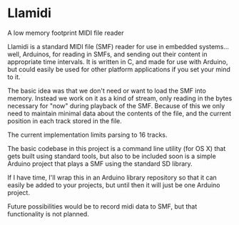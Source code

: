 # Llamidi
A low memory footprint MIDI file reader


Llamidi is a standard MIDI file (SMF) reader for use in embedded systems... well, Arduinos, for reading in SMFs, and sending out their content in appropriate time intervals.  It is written in C, and made for use with Arduino, but could easily be used for other platform applications if you set your mind to it.

The basic idea was that we don't need or want to load the SMF into memory.  Instead we work on it as a kind of stream, only reading in the bytes necessary for "now" during playback of the SMF.  Because of this we only need to maintain minimal data about the contents of the file, and the current position in each track stored in the file.  

The current implementation limits parsing to 16 tracks.

The basic codebase in this project is a command line utility (for OS X) that gets built using standard tools, but also to be included soon is a simple Arduino project that plays a SMF using the standard SD library.

If I have time, I'll wrap this in an Arduino library repository so that it can easily be added to your projects, but until then it will just be one Arduino project.

Future possibilities would be to record midi data to SMF, but that functionality is not planned.

